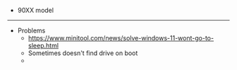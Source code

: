- 90XX model
- ---
- Problems
	- https://www.minitool.com/news/solve-windows-11-wont-go-to-sleep.html
	- Sometimes doesn't find drive on boot
	-